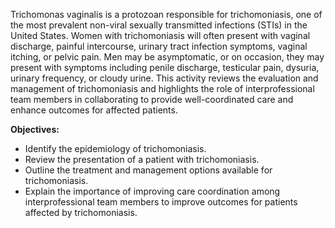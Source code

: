 Trichomonas vaginalis is a protozoan responsible for trichomoniasis, one of the most prevalent non-viral sexually transmitted infections (STIs) in the United States. Women with trichomoniasis will often present with vaginal discharge, painful intercourse, urinary tract infection symptoms, vaginal itching, or pelvic pain. Men may be asymptomatic, or on occasion, they may present with symptoms including penile discharge, testicular pain, dysuria, urinary frequency, or cloudy urine. This activity reviews the evaluation and management of trichomoniasis and highlights the role of interprofessional team members in collaborating to provide well-coordinated care and enhance outcomes for affected patients.

**Objectives:**
- Identify the epidemiology of trichomoniasis.
- Review the presentation of a patient with trichomoniasis.
- Outline the treatment and management options available for trichomoniasis.
- Explain the importance of improving care coordination among interprofessional team members to improve outcomes for patients affected by trichomoniasis.